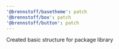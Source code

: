```yaml
---
'@brennstoff/basetheme': patch
'@brennstoff/box': patch
'@brennstoff/button': patch
---
```


Created basic structure for package library
